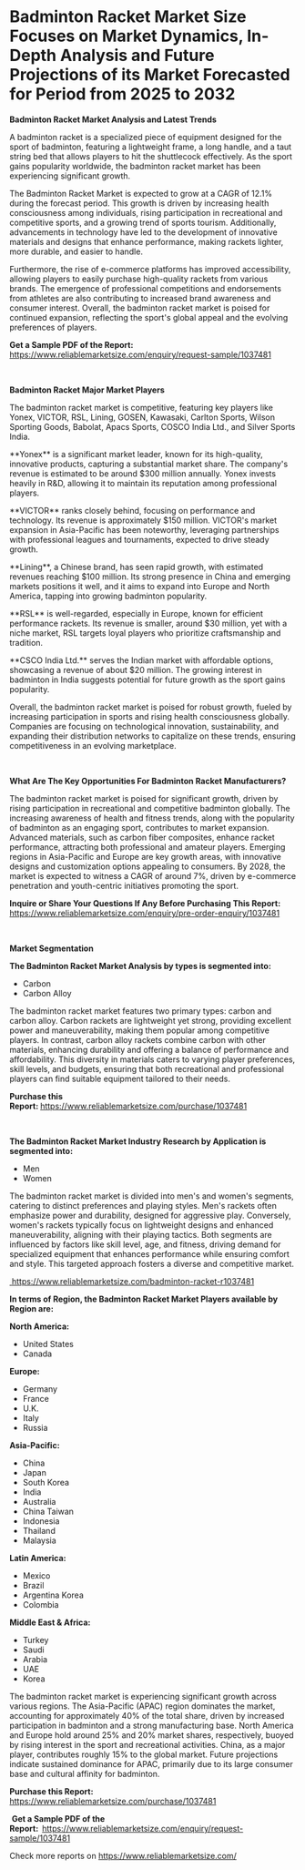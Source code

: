 <p><h1>Badminton Racket Market Size Focuses on Market Dynamics, In-Depth Analysis and Future Projections of its Market Forecasted for Period from 2025 to 2032</h1></p><p><strong>Badminton Racket Market Analysis and Latest Trends</strong></p>
<p><p>A badminton racket is a specialized piece of equipment designed for the sport of badminton, featuring a lightweight frame, a long handle, and a taut string bed that allows players to hit the shuttlecock effectively. As the sport gains popularity worldwide, the badminton racket market has been experiencing significant growth. </p><p>The Badminton Racket Market is expected to grow at a CAGR of 12.1% during the forecast period. This growth is driven by increasing health consciousness among individuals, rising participation in recreational and competitive sports, and a growing trend of sports tourism. Additionally, advancements in technology have led to the development of innovative materials and designs that enhance performance, making rackets lighter, more durable, and easier to handle.</p><p>Furthermore, the rise of e-commerce platforms has improved accessibility, allowing players to easily purchase high-quality rackets from various brands. The emergence of professional competitions and endorsements from athletes are also contributing to increased brand awareness and consumer interest. Overall, the badminton racket market is poised for continued expansion, reflecting the sport's global appeal and the evolving preferences of players.</p></p>
<p><strong>Get a Sample PDF of the Report:&nbsp;</strong> <a href="https://www.reliablemarketsize.com/enquiry/request-sample/1037481?utm_campaign=2212&utm_medium=2&utm_source=Github&utm_content=ia&utm_term=07022025&utm_id=badminton-racket">https://www.reliablemarketsize.com/enquiry/request-sample/1037481</a></p>
<p>&nbsp;</p>
<p><strong>Badminton Racket Major Market Players</strong></p>
<p><p>The badminton racket market is competitive, featuring key players like Yonex, VICTOR, RSL, Lining, GOSEN, Kawasaki, Carlton Sports, Wilson Sporting Goods, Babolat, Apacs Sports, COSCO India Ltd., and Silver Sports India. </p><p>**Yonex** is a significant market leader, known for its high-quality, innovative products, capturing a substantial market share. The company's revenue is estimated to be around $300 million annually. Yonex invests heavily in R&D, allowing it to maintain its reputation among professional players.</p><p>**VICTOR** ranks closely behind, focusing on performance and technology. Its revenue is approximately $150 million. VICTOR's market expansion in Asia-Pacific has been noteworthy, leveraging partnerships with professional leagues and tournaments, expected to drive steady growth.</p><p>**Lining**, a Chinese brand, has seen rapid growth, with estimated revenues reaching $100 million. Its strong presence in China and emerging markets positions it well, and it aims to expand into Europe and North America, tapping into growing badminton popularity.</p><p>**RSL** is well-regarded, especially in Europe, known for efficient performance rackets. Its revenue is smaller, around $30 million, yet with a niche market, RSL targets loyal players who prioritize craftsmanship and tradition.</p><p>**CSCO India Ltd.** serves the Indian market with affordable options, showcasing a revenue of about $20 million. The growing interest in badminton in India suggests potential for future growth as the sport gains popularity.</p><p>Overall, the badminton racket market is poised for robust growth, fueled by increasing participation in sports and rising health consciousness globally. Companies are focusing on technological innovation, sustainability, and expanding their distribution networks to capitalize on these trends, ensuring competitiveness in an evolving marketplace.</p></p>
<p>&nbsp;</p>
<p><strong>What Are The Key Opportunities For Badminton Racket Manufacturers?</strong></p>
<p><p>The badminton racket market is poised for significant growth, driven by rising participation in recreational and competitive badminton globally. The increasing awareness of health and fitness trends, along with the popularity of badminton as an engaging sport, contributes to market expansion. Advanced materials, such as carbon fiber composites, enhance racket performance, attracting both professional and amateur players. Emerging regions in Asia-Pacific and Europe are key growth areas, with innovative designs and customization options appealing to consumers. By 2028, the market is expected to witness a CAGR of around 7%, driven by e-commerce penetration and youth-centric initiatives promoting the sport.</p></p>
<p><strong>Inquire or Share Your Questions If Any Before Purchasing This Report:</strong> <a href="https://www.reliablemarketsize.com/enquiry/pre-order-enquiry/1037481?utm_campaign=2212&utm_medium=2&utm_source=Github&utm_content=ia&utm_term=07022025&utm_id=badminton-racket">https://www.reliablemarketsize.com/enquiry/pre-order-enquiry/1037481</a></p>
<p>&nbsp;</p>
<p><strong>Market Segmentation</strong></p>
<p><strong>The Badminton Racket Market Analysis by types is segmented into:</strong></p>
<p><ul><li>Carbon</li><li>Carbon Alloy</li></ul></p>
<p><p>The badminton racket market features two primary types: carbon and carbon alloy. Carbon rackets are lightweight yet strong, providing excellent power and maneuverability, making them popular among competitive players. In contrast, carbon alloy rackets combine carbon with other materials, enhancing durability and offering a balance of performance and affordability. This diversity in materials caters to varying player preferences, skill levels, and budgets, ensuring that both recreational and professional players can find suitable equipment tailored to their needs.</p></p>
<p><strong>Purchase this Report:&nbsp;</strong><a href="https://www.reliablemarketsize.com/purchase/1037481?utm_campaign=2212&utm_medium=2&utm_source=Github&utm_content=ia&utm_term=07022025&utm_id=badminton-racket">https://www.reliablemarketsize.com/purchase/1037481</a></p>
<p>&nbsp;</p>
<p><strong>The Badminton Racket Market Industry Research by Application is segmented into:</strong></p>
<p><ul><li>Men</li><li>Women</li></ul></p>
<p><p>The badminton racket market is divided into men's and women's segments, catering to distinct preferences and playing styles. Men's rackets often emphasize power and durability, designed for aggressive play. Conversely, women's rackets typically focus on lightweight designs and enhanced maneuverability, aligning with their playing tactics. Both segments are influenced by factors like skill level, age, and fitness, driving demand for specialized equipment that enhances performance while ensuring comfort and style. This targeted approach fosters a diverse and competitive market.</p></p>
<p><a href="https://www.reliablemarketsize.com/badminton-racket-r1037481?utm_campaign=2212&utm_medium=2&utm_source=Github&utm_content=ia&utm_term=07022025&utm_id=badminton-racket">&nbsp;https://www.reliablemarketsize.com/badminton-racket-r1037481</a></p>
<p><strong>In terms of Region, the Badminton Racket Market Players available by Region are:</strong></p>
<p>
    <p> <strong> North America: </strong>
        <ul>
            <li>United States</li>
            <li>Canada</li>
        </ul>
        </p> 
    <p> <strong> Europe: </strong>
        <ul>
            <li>Germany</li>
            <li>France</li>
            <li>U.K.</li>
            <li>Italy</li>
            <li>Russia</li>
        </ul>
        </p> 
    <p> <strong> Asia-Pacific: </strong>
        <ul>
            <li>China</li>
            <li>Japan</li>
            <li>South Korea</li>
            <li>India</li>
            <li>Australia</li>
            <li>China Taiwan</li>
            <li>Indonesia</li>
            <li>Thailand</li>
            <li>Malaysia</li>
        </ul>
        </p> 
    <p> <strong> Latin America: </strong>
        <ul>
            <li>Mexico</li>
            <li>Brazil</li>
            <li>Argentina Korea</li>
            <li>Colombia</li>
        </ul>
        </p> 
    <p> <strong> Middle East & Africa: </strong>
        <ul>
            <li>Turkey</li>
            <li>Saudi</li>
            <li>Arabia</li>
            <li>UAE</li>
            <li>Korea</li>
        </ul>
    </p>
    </p>
<p><p>The badminton racket market is experiencing significant growth across various regions. The Asia-Pacific (APAC) region dominates the market, accounting for approximately 40% of the total share, driven by increased participation in badminton and a strong manufacturing base. North America and Europe hold around 25% and 20% market shares, respectively, buoyed by rising interest in the sport and recreational activities. China, as a major player, contributes roughly 15% to the global market. Future projections indicate sustained dominance for APAC, primarily due to its large consumer base and cultural affinity for badminton.</p></p>
<p><strong>Purchase this Report: </strong><a href="https://www.reliablemarketsize.com/purchase/1037481?utm_campaign=2212&utm_medium=2&utm_source=Github&utm_content=ia&utm_term=07022025&utm_id=badminton-racket">https://www.reliablemarketsize.com/purchase/1037481</a></p>
<p>&nbsp;<strong>Get a Sample PDF of the Report:&nbsp;&nbsp;</strong><a href="https://www.reliablemarketsize.com/enquiry/request-sample/1037481?utm_campaign=2212&utm_medium=2&utm_source=Github&utm_content=ia&utm_term=07022025&utm_id=badminton-racket">https://www.reliablemarketsize.com/enquiry/request-sample/1037481</a></p>
<p><strong></strong></p>
<p>Check more reports on <a href="https://www.reliablemarketsize.com/?utm_campaign=2212&utm_medium=2&utm_source=Github&utm_content=ia&utm_term=07022025&utm_id=badminton-racket">https://www.reliablemarketsize.com/</a></p>